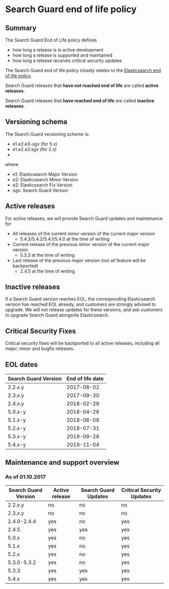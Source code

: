 # Search Guard end of life policy

## Summary

The Search Guard End of Life policy defines 

* how long a release is in active development
* how long a release is supported and maintained
* how long a release receives critical security updates

The Search Guard end of life policy closely relates to the [Elasticsearch end of life policy](https://www.elastic.co/de/support/eol).

Search Guard releases that **have not reached end of life** are called **active releases**.  

Search Guard releases that **have reached end of life** are called **inactive releases**.  

## Versioning schema

The Search Guard versioning scheme is: 

* e1.e2.e3-sgv (for 5.x)
* e1.e2.e3.sgv (for 2.x)
* 
where 

* e1: Elasticsearch Major Version
* e2: Elasticsearch Minor Version
* e2: Elasticsearch Fix Version
* sgv: Search Guard Version

## Active releases

For active releases, we will provide Search Guard updates and maintenance for 

* All releases of the current minor version of the current major version
  * 5.4.3/5.4.2/5.4.1/5.4.0 at the time of writing
* Current release of the previous minor version of the current major version
  * 5.3.3 at the time of writing
* Last release of the previous major version (not all feature will be backported)
  * 2.4.5 at the time of writing

## Inactive releases

If a Search Guard version reaches EOL, the corresponding Elasticsearch version has reached EOL already, and customers are strongly advised to upgrade. We will not release updates for these versions, and ask customers to upgrade Search Guard alongside Elasticsearch. 

## Critical Security Fixes

Critical security fixes will be backported to all active releases, including all major, minor and bugfix releases.

## EOL dates

| Search Guard Version | End of life date |
|---|---|
2.2.x.y	| 2017-08-02 |
2.3.x.y	| 2017-09-30 |
2.4.x.y	| 2018-02-28 |
5.0.x-y	| 2018-04-26 |
5.1.x-y	| 2018-06-08 |
5.2.x-y	| 2018-07-31 |
5.3.x-y	| 2019-09-28 |
5.4.x-y	| 2019-11-04 |

## Maintenance and support overview

### As of 01.10.2017

| Search Guard Version | Active release | Search Guard Updates | Critical Security Updates
|---|---|---|---|
2.2.x.y	| no | no | no |
2.3.x.y	| no | no | no |
2.4.0-2.4.4	| yes | no | yes|
2.4.5	| yes | yes | yes |
5.0.x	| yes | no | yes |
5.1.x	| yes | no | yes |
5.2.x	| yes | no | yes |
5.3.0-5.3.2	| yes | no | yes|
5.3.3	| yes | yes | yes |
5.4.x	| yes | yes | yes |
